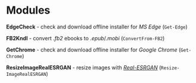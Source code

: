 # Modules
**EdgeCheck** - check and download offline installer for *MS Edge* (`Get-Edge`)

**FB2Kndl** - convert *.fb2* ebooks to *.epub*/*.mobi* (`ConvertFrom-FB2`)

**GetChrome** - check and download offline installer for *Google Chrome* (`Get-Chrome`)

**ResizeImageRealESRGAN** - resize images with *[Real-ESRGAN](https://github.com/xinntao/Real-ESRGAN)* (`Resize-ImageRealESRGAN`)
